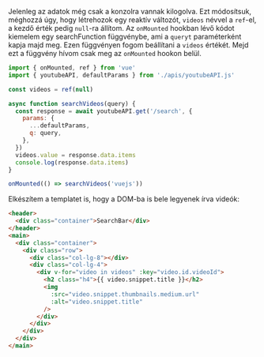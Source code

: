 Jelenleg az adatok még csak a konzolra vannak kilogolva. Ezt módosítsuk, méghozzá úgy, hogy létrehozok egy reaktív változót, `videos` névvel a `ref`-el, a kezdő érték pedig `null`-ra állítom.
Az `onMounted` hookban lévő kódot kiemelem egy searchFunction függvénybe, ami a `queryt` paraméterként kapja majd meg. Ezen függvényen fogom beállítani a `videos` értékét. Mejd ezt a függvény hívom csak meg az `onMounted` hookon belül.

```js
import { onMounted, ref } from 'vue'
import { youtubeAPI, defaultParams } from './apis/youtubeAPI.js'

const videos = ref(null)

async function searchVideos(query) {
  const response = await youtubeAPI.get('/search', {
    params: {
      ...defaultParams,
      q: query,
    },
  })
  videos.value = response.data.items
  console.log(response.data.items)
}

onMounted(() => searchVideos('vuejs'))
```

Elkészítem a templatet is, hogy a DOM-ba is bele legyenek írva videók:

```html
<header>
  <div class="container">SearchBar</div>
</header>
<main>
  <div class="container">
    <div class="row">
      <div class="col-lg-8"></div>
      <div class="col-lg-4">
        <div v-for="video in videos" :key="video.id.videoId">
          <h2 class="h4">{{ video.snippet.title }}</h2>
          <img
            :src="video.snippet.thumbnails.medium.url"
            :alt="video.snippet.title"
          />
        </div>
      </div>
    </div>
  </div>
</main>
```
